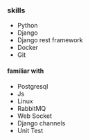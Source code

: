 ### skills

* Python
* Django
* Django rest framework
* Docker
* Git


 #### familiar with
* Postgresql
* Js
* Linux
* RabbitMQ
* Web Socket
* Django channels
* Unit Test 



<!---
MohammadOshkooh/MohammadOshkooh is a ✨ special ✨ repository because its `README.md` (this file) appears on your GitHub profile.
You can click the Preview link to take a look at your changes.
--->
